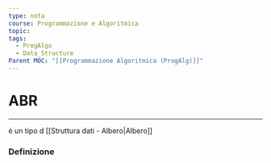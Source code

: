 ```yaml
---
type: nota
course: Programmazione e Algoritmica
topic: 
tags:
  - ProgAlgo
  - Data_Structure
Parent MOC: "[[Programmazione Algoritmica (ProgAlg)]]"
---
```

# ABR
---
è un tipo d [[Struttura dati - Albero|Albero]]
### Definizione
